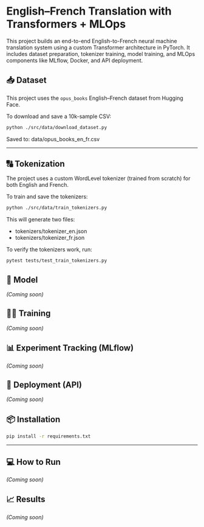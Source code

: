 #   English–French Translation with Transformers + MLOps
This project builds an end-to-end English-to-French neural machine translation system using a custom Transformer architecture in PyTorch. It includes dataset preparation, tokenizer training, model training, and MLOps components like MLflow, Docker, and API deployment.


## 📥 Dataset
This project uses the `opus_books` English–French dataset from Hugging Face.

To download and save a 10k-sample CSV:
```bash
python ./src/data/download_dataset.py
```

Saved to: data/opus_books_en_fr.csv

---

## 🔠 Tokenization
The project uses a custom WordLevel tokenizer (trained from scratch) for both English and French.

To train and save the tokenizers:

```bash
python ./src/data/train_tokenizers.py
````
This will generate two files:
- tokenizers/tokenizer_en.json
- tokenizers/tokenizer_fr.json

To verify the tokenizers work, run:

```bash
pytest tests/test_train_tokenizers.py
```



## 🧠 Model
_(Coming soon)_

## 🏋️‍♂️ Training
_(Coming soon)_

## 📊 Experiment Tracking (MLflow)
_(Coming soon)_

## 🚀 Deployment (API)
_(Coming soon)_

## 📦 Installation
```bash
pip install -r requirements.txt
``` 
---
## 💻 How to Run
_(Coming soon)_

## 📈 Results
_(Coming soon)_
 
